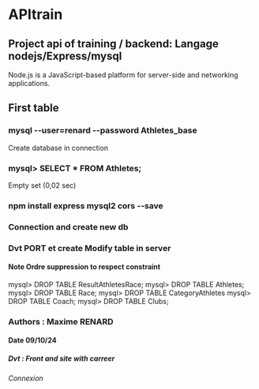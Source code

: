 # APItrain
## Project api of training / backend: Langage nodejs/Express/mysql
Node.js is a JavaScript-based platform for server-side and networking applications.

## First table
### mysql --user=renard --password Athletes_base
Create database in connection
### mysql> SELECT * FROM Athletes;
Empty set (0,02 sec)
### npm install express mysql2 cors --save
### Connection and create new db
### Dvt PORT et create Modify table in server
#### Note Ordre suppression to respect constraint
mysql> DROP TABLE ResultAthletesRace;
mysql> DROP TABLE Athletes;
mysql> DROP TABLE Race;
mysql> DROP TABLE CategoryAthletes
mysql> DROP TABLE Coach;
mysql> DROP TABLE Clubs;

### Authors : Maxime RENARD
#### Date 09/10/24
##### Dvt : Front and site with carreer
###### Connexion
